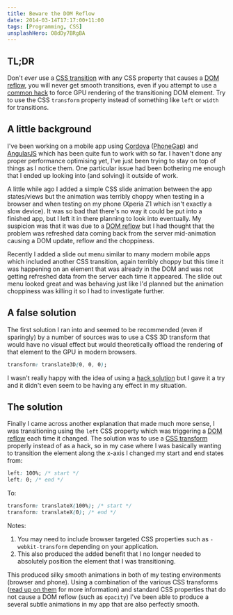 ```yaml
---
title: Beware the DOM Reflow
date: 2014-03-14T17:17:00+11:00
tags: [Programming, CSS]
unsplashHero: O8dDy7BRgBA
---
```


## TL;DR

Don't _ever_ use a [CSS transition][5] with any CSS property that causes a [DOM reflow][4], you will never get smooth transitions, even if you attempt to use a [common hack][7] to force GPU rendering of the transitioning DOM element. Try to use the CSS `transform` property instead of something like `left` or `width` for transitions.

## A little background

I've been working on a mobile app using [Cordova][1] ([PhoneGap][2]) and [AngularJS][3] which has been quite fun to work with so far. I haven't done any proper performance optimising yet, I've just been trying to stay on top of things as I notice them. One particular issue had been bothering me enough that I ended up looking into (and solving) it outside of work.

A little while ago I added a simple CSS slide animation between the app states/views but the animation was terribly choppy when testing in a browser and when testing on my phone (Xperia Z1 which isn't exactly a slow device). It was so bad that there's no way it could be put into a finished app, but I left it in there planning to look into eventually. My suspicion was that it was due to a [DOM reflow][4] but I had thought that the problem was refreshed data coming back from the server mid-animation causing a DOM update, reflow and the choppiness.

Recently I added a slide out menu similar to many modern mobile apps which included another CSS transition, again terribly choppy but this time it was happening on an element that was already in the DOM and was not getting refreshed data from the server each time it appeared. The slide out menu looked great and was behaving just like I'd planned but the animation choppiness was killing it so I had to investigate further.

## A false solution

The first solution I ran into and seemed to be recommended (even if sparingly) by a number of sources was to use a CSS 3D transform that would have no visual effect but would theoretically offload the rendering of that element to the GPU in modern browsers.

```css
transform: translate3D(0, 0, 0);
```

I wasn't really happy with the idea of using a [hack solution][7] but I gave it a try and it didn't even seem to be having any effect in my situation.

## The solution

Finally I came across another explanation that made much more sense, I was transitioning using the `left` CSS property which was triggering a [DOM reflow][4] each time it changed. The solution was to use a [CSS transform][6] properly instead of as a hack, so in my case where I was basically wanting to transition the element along the x-axis I changed my start and end states from:

```css
left: 100%; /* start */
left: 0; /* end */
```

To:

```css
transform: translateX(100%); /* start */
transform: translateX(0); /* end */
```

Notes:

1. You may need to include browser targeted CSS properties such as `-webkit-transform` depending on your application.
2. This also produced the added benefit that I no longer needed to absolutely position the element that I was transitioning.

This produced silky smooth animations in both of my testing environments (browser and phone). Using a combination of the various CSS transforms ([read up on them][6] for more information) and standard CSS properties that do not cause a DOM reflow (such as `opacity`) I've been able to produce a several subtle animations in my app that are also perfectly smooth.

[1]: https://cordova.apache.org 'Apache Cordova'
[2]: http://phonegap.com 'Adobe PhoneGap'
[3]: http://angularjs.org 'AngularJS'
[4]: http://stackoverflow.com/questions/510213/when-does-reflow-happen-in-a-dom-environment 'DOM Reflow'
[5]: https://developer.mozilla.org/en-US/docs/Web/Guide/CSS/Using_CSS_transitions 'CSS Transition'
[6]: https://developer.mozilla.org/en-US/docs/Web/Guide/CSS/Using_CSS_transforms 'CSS Transform'
[7]: http://stackoverflow.com/questions/10814178/css-performance-relative-to-translatez0 'translate3D hack'
